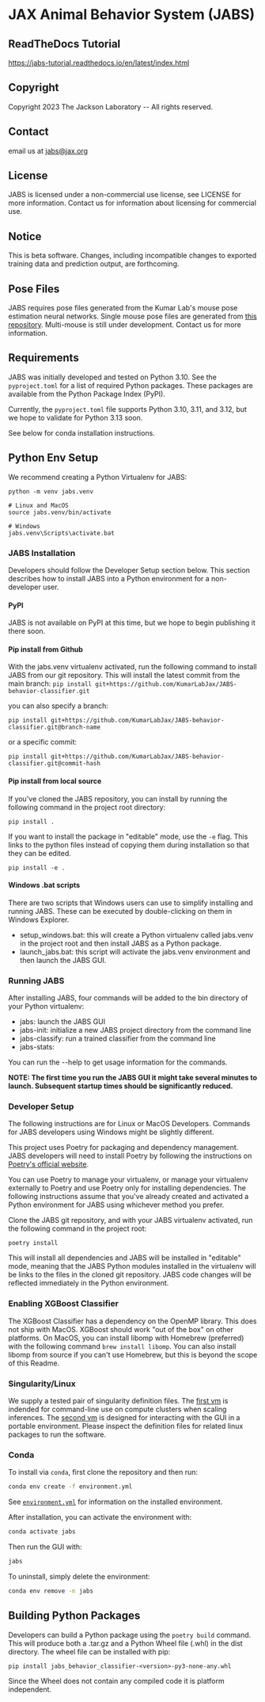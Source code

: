 # JAX Animal Behavior System (JABS)

## ReadTheDocs Tutorial

https://jabs-tutorial.readthedocs.io/en/latest/index.html

## Copyright

Copyright 2023 The Jackson Laboratory -- All rights reserved.

## Contact

email us at jabs@jax.org

## License

JABS is licensed under a non-commercial use license, see LICENSE for more 
information. Contact us for information about licensing for commercial use.

## Notice

This is beta software. Changes, including incompatible changes to exported
training data and prediction output, are forthcoming.

## Pose Files

JABS requires pose files generated from the Kumar Lab's mouse pose 
estimation neural networks. Single mouse pose files are generated from [this repository](https://github.com/KumarLabJax/deep-hrnet-mouse). 
Multi-mouse is still under development. Contact us for more information.

## Requirements
JABS was initially developed and tested on Python 3.10. See the `pyproject.toml` 
for a list of required Python packages. These packages are available from the 
Python Package Index (PyPI).

Currently, the `pyproject.toml` file supports Python 3.10, 3.11, and 3.12, but we hope to validate 
for Python 3.13 soon.

See below for conda installation instructions.

## Python Env Setup

We recommend creating a Python Virtualenv for JABS:

```
python -m venv jabs.venv

# Linux and MacOS
source jabs.venv/bin/activate

# Windows
jabs.venv\Scripts\activate.bat
```

### JABS Installation

Developers should follow the Developer Setup section below. This section describes how 
to install JABS into a Python environment for a non-developer user.

#### PyPI

JABS is not available on PyPI at this time, but we hope to begin publishing it there soon. 

#### Pip install from Github

With the jabs.venv virtualenv activated, run the following command to install JABS from our
git repository. This will install the latest commit from the main branch:
`pip install git+https://github.com/KumarLabJax/JABS-behavior-classifier.git`

you can also specify a branch:

`pip install git+https://github.com/KumarLabJax/JABS-behavior-classifier.git@branch-name`

or a specific commit:

`pip install git+https://github.com/KumarLabJax/JABS-behavior-classifier.git@commit-hash`

#### Pip install from local source

If you've cloned the JABS repository, you can install by running the following command in 
the project root directory:

`pip install .`

If you want to install the package in "editable" mode, use the `-e` flag. This links to
the python files instead of copying them during installation so that they can be edited. 

`pip install -e .`


#### Windows .bat scripts

There are two scripts that Windows users can use to simplify installing and running JABS. These 
can be executed by double-clicking on them in Windows Explorer. 

* setup_windows.bat: this will create a Python virtualenv called jabs.venv in the project root and 
then install JABS as a Python package. 
* launch_jabs.bat: this script will activate the jabs.venv environment and then launch the JABS GUI. 


### Running JABS

After installing JABS, four commands will be added to the bin directory of your 
Python virtualenv:

* jabs: launch the JABS GUI
* jabs-init: initialize a new JABS project directory from the command line
* jabs-classify: run a trained classifier from the command line
* jabs-stats: 

You can run the <command> --help to get usage information for the commands.

**NOTE: The first time you run the JABS GUI it might take several minutes to launch.
Subsequent startup times should be significantly reduced.**

### Developer Setup

The following instructions are for Linux or MacOS Developers. Commands for JABS 
developers using Windows might be slightly different.

This project uses Poetry for packaging and dependency management. JABS developers 
will need to install Poetry by following the instructions on 
[Poetry's official website](https://python-poetry.org/docs/#installation).

You can use Poetry to manage your virtualenv, or manage your virtualenv externally
to Poetry and use Poetry only for installing dependencies. The following 
instructions assume that you've already created and activated a Python environment 
for JABS using whichever method you prefer.

Clone the JABS git repository, and with your JABS virtualenv activated, run the
following command in the project root:

```commandline
poetry install
```

This will install all dependencies and JABS will be installed in "editable" mode, 
meaning that the JABS Python modules installed in the virtualenv will be links 
to the files in the cloned git repository. JABS code changes will be reflected 
immediately in the Python environment.

### Enabling XGBoost Classifier

The XGBoost Classifier has a dependency on the OpenMP library. This does
not ship with MacOS. XGBoost should work "out of the box" on other platforms. 
On MacOS, you can install libomp with Homebrew (preferred) with the following 
command `brew install libomp`. You can also install libomp from source if you 
can't use Homebrew, but this is beyond the scope of this Readme.


### Singularity/Linux

We supply a tested pair of singularity definition files. The [first vm](vm/behavior-classifier-vm.def) is 
indended for command-line use on compute clusters when scaling inferences. 
The [second vm](vm/behavior-classifier-gui-vm.def) is designed for interacting with the GUI in a portable 
environment. Please inspect the definition files for related linux packages 
to run the software.

### Conda

To install via `conda`, first clone the repository and then run:

```bash
conda env create -f environment.yml
```

See [`environment.yml`](environment.yml) for information on the installed environment.

After installation, you can activate the environment with:

```bash
conda activate jabs
```

Then run the GUI with:

```bash
jabs
```

To uninstall, simply delete the environment:

```bash
conda env remove -n jabs
```

## Building Python Packages

Developers can build a Python package using the `poetry build` command. This 
will produce both a .tar.gz and a Python Wheel file (.whl) in the dist 
directory. The wheel file can be installed with pip: 

```pip install jabs_behavior_classifier-<version>-py3-none-any.whl``` 

Since the Wheel does not contain any compiled code it is platform independent. 
